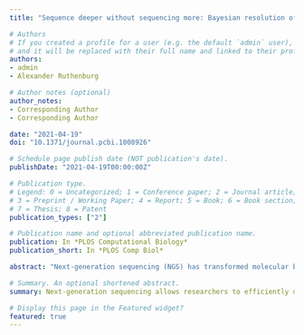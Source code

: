 ```yaml
---
title: "Sequence deeper without sequencing more: Bayesian resolution of ambiguously mapped reads"

# Authors
# If you created a profile for a user (e.g. the default `admin` user), write the username (folder name) here 
# and it will be replaced with their full name and linked to their profile.
authors:
- admin
- Alexander Ruthenburg

# Author notes (optional)
author_notes:
- Corresponding Author
- Corresponding Author

date: "2021-04-19"
doi: "10.1371/journal.pcbi.1008926"

# Schedule page publish date (NOT publication's date).
publishDate: "2021-04-19T00:00:00Z"

# Publication type.
# Legend: 0 = Uncategorized; 1 = Conference paper; 2 = Journal article;
# 3 = Preprint / Working Paper; 4 = Report; 5 = Book; 6 = Book section;
# 7 = Thesis; 8 = Patent
publication_types: ["2"]

# Publication name and optional abbreviated publication name.
publication: In *PLOS Computational Biology*
publication_short: In *PLOS Comp Biol*

abstract: "Next-generation sequencing (NGS) has transformed molecular biology and contributed to many seminal insights into genomic regulation and function. Apart from whole-genome sequencing, an NGS workflow involves alignment of the sequencing reads to the genome of study, after which the resulting alignments can be used for downstream analyses. However, alignment is complicated by the repetitive sequences; many reads align to more than one genomic locus, with 15–30% of the genome not being uniquely mappable by short-read NGS. This problem is typically addressed by discarding reads that do not uniquely map to the genome, but this practice can lead to systematic distortion of the data. Previous studies that developed methods for handling ambiguously mapped reads were often of limited applicability or were computationally intensive, hindering their broader usage. In this work, we present SmartMap: an algorithm that augments industry-standard aligners to enable usage of ambiguously mapped reads by assigning weights to each alignment with Bayesian analysis of the read distribution and alignment quality. SmartMap is computationally efficient, utilizing far fewer weighting iterations than previously thought necessary to process alignments and, as such, analyzing more than a billion alignments of NGS reads in approximately one hour on a desktop PC. By applying SmartMap to peak-type NGS data, including MNase-seq, ChIP-seq, and ATAC-seq in three organisms, we can increase read depth by up to 53% and increase the mapped proportion of the genome by up to 18% compared to analyses utilizing only uniquely mapped reads. We further show that SmartMap enables the analysis of more than 140,000 repetitive elements that could not be analyzed by traditional ChIP-seq workflows, and we utilize this method to gain insight into the epigenetic regulation of different classes of repetitive elements. These data emphasize both the dangers of discarding ambiguously mapped reads and their power for driving biological discovery."

# Summary. An optional shortened abstract.
summary: Next-generation sequencing allows researchers to efficiently determine the sequences of hundreds of millions of short DNA fragments from an experiment. To find the origins of those fragments, the corresponding sequences are aligned to the genome; these alignments can then be used in downstream analyses. However, this alignment process is complicated by the fact that the genome has many highly similar and repetitive sequences, making it difficult or impossible to unambiguously assign some sequences to a single genomic location. To address this problem, we have developed SmartMap, which serves to process and appropriately weight the alignments of reads that map to more than one genomic location. This enables us to examine many genomic regions that were previously “invisible” to analysis and helps us draw new insights into the regulation and function of repetitive elements of the genome.

# Display this page in the Featured widget?
featured: true
---
```

